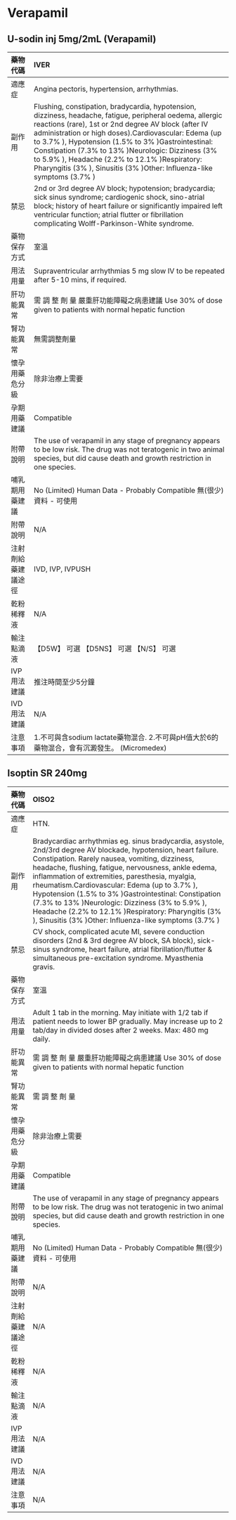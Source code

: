 # Verapamil

## U-sodin inj 5mg/2mL \(Verapamil\)

| 藥物代碼 | IVER |
| :--- | :--- |
| 適應症 | Angina pectoris, hypertension, arrhythmias. |
| 副作用 | Flushing, constipation, bradycardia, hypotension, dizziness, headache, fatigue, peripheral oedema, allergic reactions \(rare\), 1st or 2nd degree AV block \(after IV administration or high doses\).Cardiovascular: Edema \(up to 3.7% \), Hypotension \(1.5% to 3% \)Gastrointestinal: Constipation \(7.3% to 13% \)Neurologic: Dizziness \(3% to 5.9% \), Headache \(2.2% to 12.1% \)Respiratory: Pharyngitis \(3% \), Sinusitis \(3% \)Other: Influenza-like symptoms \(3.7% \) |
| 禁忌 | 2nd or 3rd degree AV block; hypotension; bradycardia; sick sinus syndrome; cardiogenic shock, sino-atrial block; history of heart failure or significantly impaired left ventricular function; atrial flutter or fibrillation complicating Wolff-Parkinson-White syndrome. |
| 藥物保存方式 | 室溫 |
| 用法用量 | Supraventricular arrhythmias 5 mg slow IV to be repeated after 5-10 mins, if required. |
| 肝功能異常 | 需 調 整 劑 量  嚴重肝功能障礙之病患建議 Use 30% of dose given to patients with normal hepatic function |
| 腎功能異常 | 無需調整劑量 |
| 懷孕用藥危分級 | 除非治療上需要 |
| 孕期用藥建議 | Compatible |
| 附帶說明 | The use of verapamil in any stage of pregnancy appears to be low risk. The drug was not teratogenic in two animal species, but did cause death and growth restriction in one species. |
| 哺乳期用藥建議 | No \(Limited\) Human Data - Probably Compatible 無\(很少\)資料 - 可使用 |
| 附帶說明 | N/A |
| 注射劑給藥建議途徑 | IVD, IVP, IVPUSH |
| 乾粉稀釋液 | N/A |
| 輸注點滴液 | 【D5W】 可選  【D5NS】 可選  【N/S】 可選 |
| IVP 用法建議 | 推注時間至少5分鐘 |
| IVD 用法建議 | N/A |
| 注意事項 | 1.不可與含sodium lactate藥物混合. 2.不可與pH值大於6的藥物混合，會有沉澱發生。 \(Micromedex\) |

## Isoptin SR 240mg

| 藥物代碼 | OISO2 |
| :--- | :--- |
| 適應症 | HTN. |
| 副作用 | Bradycardiac arrhythmias eg. sinus bradycardia, asystole, 2nd/3rd degree AV blockade, hypotension, heart failure. Constipation. Rarely nausea, vomiting, dizziness, headache, flushing, fatigue, nervousness, ankle edema, inflammation of extremities, paresthesia, myalgia, rheumatism.Cardiovascular: Edema \(up to 3.7% \), Hypotension \(1.5% to 3% \)Gastrointestinal: Constipation \(7.3% to 13% \)Neurologic: Dizziness \(3% to 5.9% \), Headache \(2.2% to 12.1% \)Respiratory: Pharyngitis \(3% \), Sinusitis \(3% \)Other: Influenza-like symptoms \(3.7% \) |
| 禁忌 | CV shock, complicated acute MI, severe conduction disorders \(2nd & 3rd degree AV block, SA block\), sick-sinus syndrome, heart failure, atrial fibrillation/flutter & simultaneous pre-excitation syndrome. Myasthenia gravis. |
| 藥物保存方式 | 室溫 |
| 用法用量 | Adult 1 tab in the morning. May initiate with 1/2 tab if patient needs to lower BP gradually. May increase up to 2 tab/day in divided doses after 2 weeks. Max: 480 mg daily. |
| 肝功能異常 | 需 調 整 劑 量  嚴重肝功能障礙之病患建議 Use 30% of dose given to patients with normal hepatic function |
| 腎功能異常 | 需 調 整 劑 量 |
| 懷孕用藥危分級 | 除非治療上需要 |
| 孕期用藥建議 | Compatible |
| 附帶說明 | The use of verapamil in any stage of pregnancy appears to be low risk. The drug was not teratogenic in two animal species, but did cause death and growth restriction in one species. |
| 哺乳期用藥建議 | No \(Limited\) Human Data - Probably Compatible 無\(很少\)資料 - 可使用 |
| 附帶說明 | N/A |
| 注射劑給藥建議途徑 | N/A |
| 乾粉稀釋液 | N/A |
| 輸注點滴液 | N/A |
| IVP 用法建議 | N/A |
| IVD 用法建議 | N/A |
| 注意事項 | N/A |

